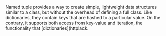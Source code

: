Named tuple provides a way to create simple, lightweight data structures similar to a class, but without the overhead of defining a full class. Like dictionaries, they contain keys that are hashed to a particular value. On the contrary, it supports both access from key-value and iteration, the functionality that [dictionaries](httplack.